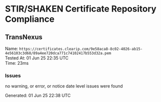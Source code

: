 # STIR/SHAKEN Certificate Repository Compliance

## TransNexus

Name: `https://certificates.clearip.com/9e58aca8-8c02-4026-ab15-4e56103c3d68/89a4ee720dca771c74102417b553d32a.pem`\
Tested At: 01 Jun 25 22:35 UTC\
Time: 23ms

### Issues

no warning, or error, or notice date level issues were found

Generated: 01 Jun 25 22:38 UTC